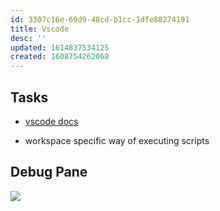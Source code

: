 ```yaml
---
id: 3307c16e-69d9-48cd-b1cc-1dfe88274191
title: Vscode
desc: ''
updated: 1614837534125
created: 1608754262068
---
```


## Tasks
- [vscode docs](https://code.visualstudio.com/docs/editor/tasks)

- workspace specific way of executing scripts


## Debug Pane

![](https://foundation-prod-assetspublic53c57cce-8cpvgjldwysl.s3-us-west-2.amazonaws.com/assets/images/dev.vscode-debug.jpg)